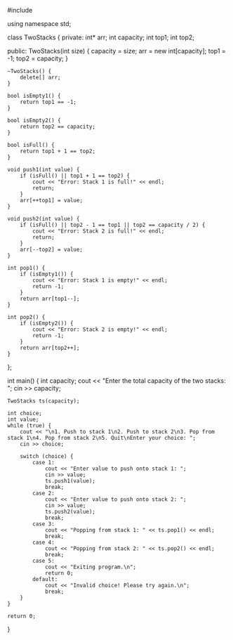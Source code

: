 #include <iostream>

using namespace std;

class TwoStacks {
private:
    int* arr;
    int capacity;
    int top1;
    int top2;

public:
    TwoStacks(int size) {
        capacity = size;
        arr = new int[capacity];
        top1 = -1;
        top2 = capacity;
    }

    ~TwoStacks() {
        delete[] arr;
    }

    bool isEmpty1() {
        return top1 == -1;
    }

    bool isEmpty2() {
        return top2 == capacity;
    }

    bool isFull() {
        return top1 + 1 == top2;
    }

    void push1(int value) {
        if (isFull() || top1 + 1 == top2) {
            cout << "Error: Stack 1 is full!" << endl;
            return;
        }
        arr[++top1] = value;
    }

    void push2(int value) {
        if (isFull() || top2 - 1 == top1 || top2 == capacity / 2) {
            cout << "Error: Stack 2 is full!" << endl;
            return;
        }
        arr[--top2] = value;
    }

    int pop1() {
        if (isEmpty1()) {
            cout << "Error: Stack 1 is empty!" << endl;
            return -1;
        }
        return arr[top1--];
    }

    int pop2() {
        if (isEmpty2()) {
            cout << "Error: Stack 2 is empty!" << endl;
            return -1;
        }
        return arr[top2++];
    }
};

int main() {
    int capacity;
    cout << "Enter the total capacity of the two stacks: ";
    cin >> capacity;

    TwoStacks ts(capacity);

    int choice;
    int value;
    while (true) {
        cout << "\n1. Push to stack 1\n2. Push to stack 2\n3. Pop from stack 1\n4. Pop from stack 2\n5. Quit\nEnter your choice: ";
        cin >> choice;

        switch (choice) {
            case 1:
                cout << "Enter value to push onto stack 1: ";
                cin >> value;
                ts.push1(value);
                break;
            case 2:
                cout << "Enter value to push onto stack 2: ";
                cin >> value;
                ts.push2(value);
                break;
            case 3:
                cout << "Popping from stack 1: " << ts.pop1() << endl;
                break;
            case 4:
                cout << "Popping from stack 2: " << ts.pop2() << endl;
                break;
            case 5:
                cout << "Exiting program.\n";
                return 0;
            default:
                cout << "Invalid choice! Please try again.\n";
                break;
        }
    }

    return 0;
}


